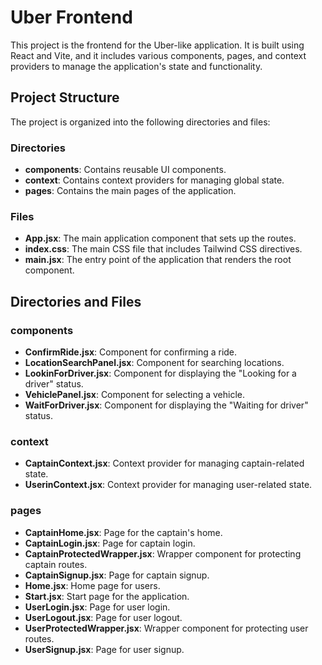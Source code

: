 # Uber Frontend

This project is the frontend for the Uber-like application. It is built using React and Vite, and it includes various components, pages, and context providers to manage the application's state and functionality.

## Project Structure

The project is organized into the following directories and files:

### Directories

- **components**: Contains reusable UI components.
- **context**: Contains context providers for managing global state.
- **pages**: Contains the main pages of the application.

### Files

- **App.jsx**: The main application component that sets up the routes.
- **index.css**: The main CSS file that includes Tailwind CSS directives.
- **main.jsx**: The entry point of the application that renders the root component.

## Directories and Files

### components

- **ConfirmRide.jsx**: Component for confirming a ride.
- **LocationSearchPanel.jsx**: Component for searching locations.
- **LookinForDriver.jsx**: Component for displaying the "Looking for a driver" status.
- **VehiclePanel.jsx**: Component for selecting a vehicle.
- **WaitForDriver.jsx**: Component for displaying the "Waiting for driver" status.

### context

- **CaptainContext.jsx**: Context provider for managing captain-related state.
- **UserinContext.jsx**: Context provider for managing user-related state.

### pages

- **CaptainHome.jsx**: Page for the captain's home.
- **CaptainLogin.jsx**: Page for captain login.
- **CaptainProtectedWrapper.jsx**: Wrapper component for protecting captain routes.
- **CaptainSignup.jsx**: Page for captain signup.
- **Home.jsx**: Home page for users.
- **Start.jsx**: Start page for the application.
- **UserLogin.jsx**: Page for user login.
- **UserLogout.jsx**: Page for user logout.
- **UserProtectedWrapper.jsx**: Wrapper component for protecting user routes.
- **UserSignup.jsx**: Page for user signup.
